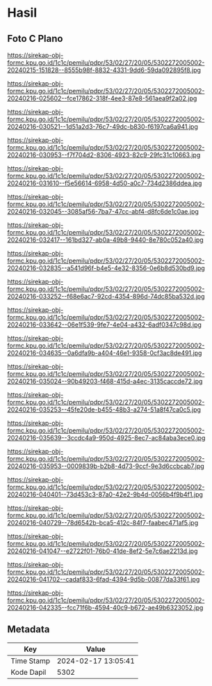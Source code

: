 # Hasil

## Foto C Plano

https://sirekap-obj-formc.kpu.go.id/1c1c/pemilu/pdpr/53/02/27/20/05/5302272005002-20240215-151828--8555b98f-8832-4331-9dd6-59da092895f8.jpg

https://sirekap-obj-formc.kpu.go.id/1c1c/pemilu/pdpr/53/02/27/20/05/5302272005002-20240216-025602--fce17862-318f-4ee3-87e8-561aea9f2a02.jpg

https://sirekap-obj-formc.kpu.go.id/1c1c/pemilu/pdpr/53/02/27/20/05/5302272005002-20240216-030521--1d51a2d3-76c7-49dc-b830-f6197ca6a941.jpg

https://sirekap-obj-formc.kpu.go.id/1c1c/pemilu/pdpr/53/02/27/20/05/5302272005002-20240216-030953--f7f704d2-8306-4923-82c9-29fc31c10663.jpg

https://sirekap-obj-formc.kpu.go.id/1c1c/pemilu/pdpr/53/02/27/20/05/5302272005002-20240216-031610--f5e56614-6958-4d50-a0c7-734d2386ddea.jpg

https://sirekap-obj-formc.kpu.go.id/1c1c/pemilu/pdpr/53/02/27/20/05/5302272005002-20240216-032045--3085af56-7ba7-47cc-abf4-d8fc6de1c0ae.jpg

https://sirekap-obj-formc.kpu.go.id/1c1c/pemilu/pdpr/53/02/27/20/05/5302272005002-20240216-032417--161bd327-ab0a-49b8-9440-8e780c052a40.jpg

https://sirekap-obj-formc.kpu.go.id/1c1c/pemilu/pdpr/53/02/27/20/05/5302272005002-20240216-032835--a541d96f-b4e5-4e32-8356-0e6b8d530bd9.jpg

https://sirekap-obj-formc.kpu.go.id/1c1c/pemilu/pdpr/53/02/27/20/05/5302272005002-20240216-033252--f68e6ac7-92cd-4354-896d-74dc85ba532d.jpg

https://sirekap-obj-formc.kpu.go.id/1c1c/pemilu/pdpr/53/02/27/20/05/5302272005002-20240216-033642--06e1f539-9fe7-4e04-a432-6adf0347c98d.jpg

https://sirekap-obj-formc.kpu.go.id/1c1c/pemilu/pdpr/53/02/27/20/05/5302272005002-20240216-034635--0a6dfa9b-a404-46e1-9358-0cf3ac8de491.jpg

https://sirekap-obj-formc.kpu.go.id/1c1c/pemilu/pdpr/53/02/27/20/05/5302272005002-20240216-035024--90b49203-f468-415d-a4ec-3135caccde72.jpg

https://sirekap-obj-formc.kpu.go.id/1c1c/pemilu/pdpr/53/02/27/20/05/5302272005002-20240216-035253--45fe20de-b455-48b3-a274-51a8f47ca0c5.jpg

https://sirekap-obj-formc.kpu.go.id/1c1c/pemilu/pdpr/53/02/27/20/05/5302272005002-20240216-035639--3ccdc4a9-950d-4925-8ec7-ac84aba3ece0.jpg

https://sirekap-obj-formc.kpu.go.id/1c1c/pemilu/pdpr/53/02/27/20/05/5302272005002-20240216-035953--0009839b-b2b8-4d73-9ccf-9e3d6ccbcab7.jpg

https://sirekap-obj-formc.kpu.go.id/1c1c/pemilu/pdpr/53/02/27/20/05/5302272005002-20240216-040401--73d453c3-87a0-42e2-9b4d-0056b4f9b4f1.jpg

https://sirekap-obj-formc.kpu.go.id/1c1c/pemilu/pdpr/53/02/27/20/05/5302272005002-20240216-040729--78d6542b-bca5-412c-84f7-faabec471af5.jpg

https://sirekap-obj-formc.kpu.go.id/1c1c/pemilu/pdpr/53/02/27/20/05/5302272005002-20240216-041047--e2722f01-76b0-41de-8ef2-5e7c6ae2213d.jpg

https://sirekap-obj-formc.kpu.go.id/1c1c/pemilu/pdpr/53/02/27/20/05/5302272005002-20240216-041702--cadaf833-6fad-4394-9d5b-00877da33f61.jpg

https://sirekap-obj-formc.kpu.go.id/1c1c/pemilu/pdpr/53/02/27/20/05/5302272005002-20240216-042335--fcc71f6b-4594-40c9-b672-ae49b6323052.jpg


## Metadata

| Key        | Value               |
| ---------- | ------------------- |
| Time Stamp | 2024-02-17 13:05:41 |
| Kode Dapil | 5302                |



